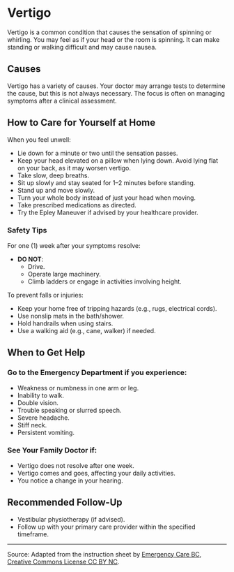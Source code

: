 # Vertigo

Vertigo is a common condition that causes the sensation of spinning or whirling. You may feel as if your head or the room is spinning. It can make standing or walking difficult and may cause nausea.

## Causes
Vertigo has a variety of causes. Your doctor may arrange tests to determine the cause, but this is not always necessary. The focus is often on managing symptoms after a clinical assessment.

## How to Care for Yourself at Home

When you feel unwell:
- Lie down for a minute or two until the sensation passes.
- Keep your head elevated on a pillow when lying down. Avoid lying flat on your back, as it may worsen vertigo.
- Take slow, deep breaths.
- Sit up slowly and stay seated for 1–2 minutes before standing.
- Stand up and move slowly.
- Turn your whole body instead of just your head when moving.
- Take prescribed medications as directed.
- Try the Epley Maneuver if advised by your healthcare provider.

### Safety Tips
For one (1) week after your symptoms resolve:
- **DO NOT**:
  - Drive.
  - Operate large machinery.
  - Climb ladders or engage in activities involving height.

To prevent falls or injuries:
- Keep your home free of tripping hazards (e.g., rugs, electrical cords).
- Use nonslip mats in the bath/shower.
- Hold handrails when using stairs.
- Use a walking aid (e.g., cane, walker) if needed.

## When to Get Help

### Go to the Emergency Department if you experience:
- Weakness or numbness in one arm or leg.
- Inability to walk.
- Double vision.
- Trouble speaking or slurred speech.
- Severe headache.
- Stiff neck.
- Persistent vomiting.

### See Your Family Doctor if:
- Vertigo does not resolve after one week.
- Vertigo comes and goes, affecting your daily activities.
- You notice a change in your hearing.

## Recommended Follow-Up
- Vestibular physiotherapy (if advised).
- Follow up with your primary care provider within the specified timeframe.

---

Source: Adapted from the instruction sheet by [Emergency Care BC](https://emergencycarebc.ca/clinical_resource/vertigo/), [Creative Commons License CC BY NC](https://creativecommons.org/licenses/by-nc/4.0/deed.en).
